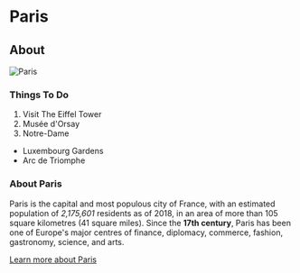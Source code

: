 # Paris

## About

  ![Paris](https://user-images.githubusercontent.com/94389021/141824456-d0addf67-5bd6-4440-9e91-6ef4f2139059.png)

  ### Things To Do
  1. Visit The Eiffel Tower
  2. Musée d'Orsay
  3. Notre-Dame
  * Luxembourg Gardens
  * Arc de Triomphe

  ### About Paris
  Paris is the capital and most populous city of France, with an estimated population of *2,175,601* residents as of 2018, in an area of more than 105 square kilometres (41 square miles). Since the **17th century**, Paris has been one of Europe's major centres of finance, diplomacy, commerce, fashion, gastronomy, science, and arts.

  [Learn more about Paris](https://en.wikipedia.org/wiki/Paris)
